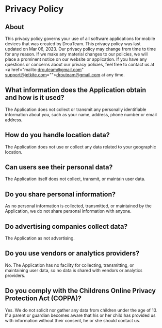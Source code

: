 # Privacy Policy

## About
This privacy policy governs your use of all software applications for mobile
devices that was created by DrouTeam. This privacy policy was last
updated on Mar 06, 2023. Our privacy policy may change from time to
time for any reason. If we make any material changes to our policies,
we will place a prominent notice on our website or application. If you
have any questions or concerns about our privacy policies, feel free to
contact us at <a href="mailto:drouteam@gmail.com" support@jetkite.com="">drouteam@gmail.com</a> at any time.</p>


## What information does the Application obtain and how is it used?
The Application does not collect or transmit any personally identifiable information about you, such as your name, address, phone number or email address.

## How do you handle location data?
The Application does not use or collect any data related to your geographic location.

## Can users see their personal data?
The Application itself does not collect, transmit, or maintain user data.

## Do you share personal information?
As no personal information is collected, transmitted, or maintained by the Application, we do not share personal information with anyone.

## Do advertising companies collect data?
The Application as not advertising.

## Do you use vendors or analytics providers?
No. The Application has no facility for collecting, transmitting, or maintaining user data, so no data is shared with vendors or analytics providers.

## Do you comply with the Childrens Online Privacy Protection Act (COPPA)?
Yes. We do not solicit nor gather any data from children under the age of 13. If a parent or guardian becomes aware that his or her child has provided us with information without their consent, he or she should contact us.